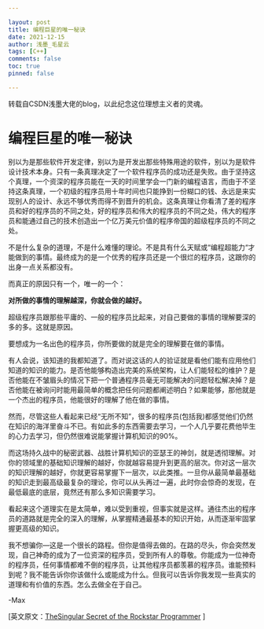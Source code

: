 ```yaml
---

layout: post
title: 编程巨星的唯一秘诀
date: 2021-12-15
author: 浅墨_毛星云
tags: [C++]
comments: false
toc: true
pinned: false

---
```


转载自CSDN浅墨大佬的blog，以此纪念这位理想主义者的灵魂。

# 编程巨星的唯一秘诀

别以为是那些软件开发定律，别以为是开发出那些特殊用途的软件，别以为是软件设计技术本身。只有一条真理决定了一个软件程序员的成功还是失败。由于坚持这个真理，一个资深的程序员能在一天的时间里学会一门新的编程语言，而由于不坚持这条真理，一个初级的程序员用十年时间也只能挣到一份糊口的钱、永远是来实现别人的设计、永远不够优秀而得不到晋升的机会。这条真理让你看清了差的程序员和好的程序员的不同之处，好的程序员和伟大的程序员的不同之处，伟大的程序员和能通过自己的技术创造出一个亿万美元价值的程序帝国的超级程序员的不同之处。

不是什么复杂的道理，不是什么难懂的理论。不是具有什么天赋或“编程超能力“才能做到的事情。最终成为的是一个优秀的程序员还是一个很烂的程序员，这跟你的出身一点关系都没有。

而真正的原因只有一个，唯一的一个：


**对所做的事情的理解越深，你就会做的越好。**


超级程序员跟那些平庸的、一般的程序员比起来，对自己要做的事情的理解要深的多的多。这就是原因。

要想成为一名出色的程序员，你所要做的就是完全的理解要在做的事情。

有人会说，该知道的我都知道了。而对说这话的人的验证就是看他们能有应用他们知道的知识的能力。是否他能够构造出完美的系统架构，让人们能轻松的维护？是否他能在不皱眉头的情况下把一个普通程序员毫无可能解决的问题轻松解决掉？是否他能在被询问时能用最简单的概念把任何问题都阐述明白？如果能够，那他就是一个杰出的程序员，他能很好的理解了他在做的事情。

然而，尽管这些人看起来已经“无所不知”，很多的程序员(包括我)都感觉他们仍然在知识的海洋里奋斗不已。有如此多的东西需要去学习，一个人几乎要花费他毕生的心力去学习，但仍然很难说能掌握计算机知识的90%。

而这场持久战中的秘密武器、战胜计算机知识的亚瑟王的神剑，就是透彻理解。对你的领域里的基础知识理解的越好，你就越容易提升到更高的层次。你对这一层次的知识理解的越好，你就更容易掌握下一层次，以此类推。一旦你从最简单最基础的知识走到最高级最复杂的理论，你可以从头再过一遍，此时你会惊奇的发现，在最低最底的底层，竟然还有那么多知识需要学习。

看起来这个道理实在是太简单，难以受到重视，但事实就是这样。通往杰出的程序员的道路就是完全的深入的理解，从掌握精通最基本的知识开始，从而逐渐牢固掌握更高级的知识。

我不想骗你—这是一个很长的路程。但你是值得去做的。在路的尽头，你会突然发现，自己神奇的成为了一位资深的程序员，受到所有人的尊敬。你能成为一位神奇的程序员，任何事情都难不倒的程序员，让其他程序员都羡慕的程序员。谁能预料到呢？我不能告诉你你该做什么或能成为什么。但我可以告诉你我发现一些真实的道理和有价值的东西。怎么去做全在于自己。

-Max

[英文原文：[TheSingular Secret of the Rockstar Programmer](http://www.codesimplicity.com/post/the-singular-secret-of-the-rockstar-programmer/) ]
